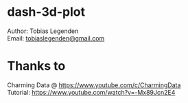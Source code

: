 # dash-3d-plot
Author: Tobias Legenden \
Email: tobiaslegenden@gmail.com
# Thanks to
Charming Data @ https://www.youtube.com/c/CharmingData \
Tutorial: https://www.youtube.com/watch?v=-Mx89Jcn2E4

